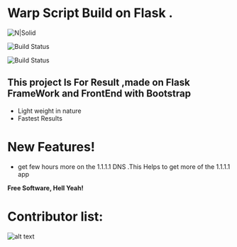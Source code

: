# Warp Script Build on Flask .

![N|Solid](https://img.shields.io/github/issues/immsatish/Warp-Script-Flask)

![Build Status](https://img.shields.io/github/forks/immsatish/Warp-Script-Flask)

![Build Status](https://img.shields.io/badge/Maintained%20By-Ashish%20%7C%20Satish-blue)

## This project Is For Result ,made on Flask FrameWork and FrontEnd with Bootstrap

- Light weight in nature
- Fastest Results

# New Features!

- get few hours more on the 1.1.1.1 DNS .This Helps to get more of the 1.1.1.1 app

**Free Software, Hell Yeah!**

# Contributor list:

![alt text](https://contributors-img.web.app/image?repo=immsatish/Warp-Script-Flask)
